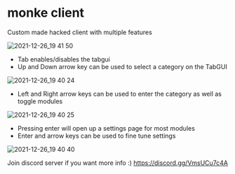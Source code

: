 # monke client
Custom made hacked client with multiple features

![2021-12-26_19 41 50](https://user-images.githubusercontent.com/50496663/147432319-dbf0b380-b748-4e90-acee-175ab3cf354e.png)



- Tab enables/disables the tabgui
- Up and Down arrow key can be used to select a category on the TabGUI

![2021-12-26_19 40 24](https://user-images.githubusercontent.com/50496663/147432330-04dc4e39-15d1-472e-8ca1-2ac3cf7d2d70.png)

- Left and Right arrow keys can be used to enter the category as well as toggle modules

![2021-12-26_19 40 25](https://user-images.githubusercontent.com/50496663/147432353-f953a046-c77e-42e1-9c0c-7fd9be2e1da8.png)


- Pressing enter will open up a settings page for most modules
- Enter and arrow keys can be used to fine tune settings

![2021-12-26_19 40 40](https://user-images.githubusercontent.com/50496663/147432348-2e9cfe44-4a17-482b-89b9-2641cd9b35e9.png)

Join discord server if you want more info :) https://discord.gg/VmsUCu7c4A
